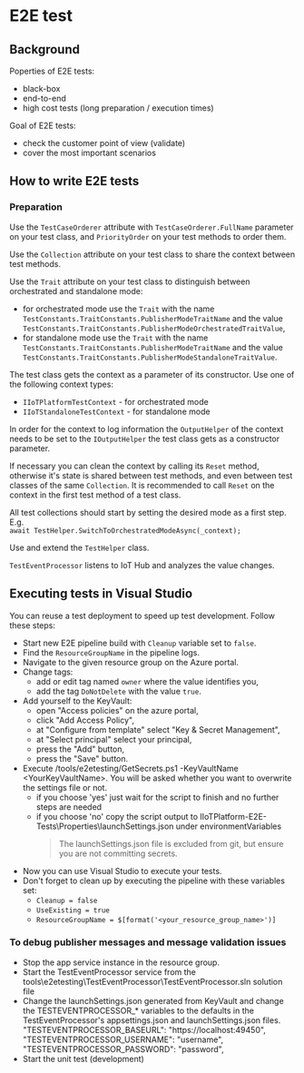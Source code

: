 # E2E test

## Background
Poperties of E2E tests:
* black-box
* end-to-end
* high cost tests (long preparation / execution times)

Goal of E2E tests:
* check the customer point of view (validate)
* cover the most important scenarios

## How to write E2E tests
### Preparation
Use the `TestCaseOrderer` attribute with `TestCaseOrderer.FullName` parameter on
your test class, and `PriorityOrder` on your test methods to order them.

Use the `Collection` attribute on your test class to share the context between 
test methods.

Use the `Trait` attribute on your test class to distinguish between orchestrated and standalone mode:
* for orchestrated mode use the `Trait` with the name `TestConstants.TraitConstants.PublisherModeTraitName` and the value `TestConstants.TraitConstants.PublisherModeOrchestratedTraitValue`,
* for standalone mode use the `Trait` with the name `TestConstants.TraitConstants.PublisherModeTraitName` and the value `TestConstants.TraitConstants.PublisherModeStandaloneTraitValue`.

The test class gets the context as a parameter of its constructor.
Use one of the following context types:
* `IIoTPlatformTestContext` - for orchestrated mode
* `IIoTStandaloneTestContext` - for standalone mode

In order for the context to log information the `OutputHelper` of the context needs to be set to the `IOutputHelper` the test class gets as a constructor parameter.

If necessary you can clean the context by calling its `Reset` method, otherwise it's state is shared between test methods, and even between test classes of the same `Collection`. It is recommended to call `Reset` on the context in the first test method of a test class.

All test collections should start by setting the desired mode as a first step. E.g.<br>
`await TestHelper.SwitchToOrchestratedModeAsync(_context);`

Use and extend the `TestHelper` class.

`TestEventProcessor` listens to IoT Hub and analyzes the value changes.

## Executing tests in Visual Studio

You can reuse a test deployment to speed up test development.
Follow these steps:
* Start new E2E pipeline build with `Cleanup` variable set to `false`.
* Find the `ResourceGroupName` in the pipeline logs.
* Navigate to the given resource group on the Azure portal.
* Change tags:
  * add or edit tag named `owner` where the value identifies you,
  * add the tag `DoNotDelete` with the value `true`.
* Add yourself to the KeyVault:
  * open "Access policies" on the azure portal,
  * click "Add Access Policy",
  * at "Configure from template" select "Key & Secret Management",
  * at "Select principal" select your principal,
  * press the "Add" button,
  * press the "Save" button.
* Execute /tools/e2etesting/GetSecrets.ps1 -KeyVaultName &lt;YourKeyVaultName&gt;. You will be asked whether you want to overwrite the settings file or not.
  * if you choose 'yes' just wait for the script to finish and no further steps are needed
  * if you choose 'no' copy the script output to IIoTPlatform-E2E-Tests\Properties\launchSettings.json under environmentVariables
    > The launchSettings.json file is excluded from git, but ensure you are not committing secrets.
* Now you can use Visual Studio to execute your tests.
* Don't forget to clean up by executing the pipeline with these variables set:
  * `Cleanup = false`
  * `UseExisting = true`
  * `ResourceGroupName = $[format('<your_resource_group_name>')]`

### To debug publisher messages and message validation issues

* Stop the app service instance in the resource group.
* Start the TestEventProcessor service from the tools\e2etesting\TestEventProcessor\TestEventProcessor.sln solution file
* Change the launchSettings.json generated from KeyVault and change the TESTEVENTPROCESSOR_* variables to the defaults 
  in the TestEventProcessor's appsettings.json and launchSettings.json files.
    "TESTEVENTPROCESSOR_BASEURL": "https://localhost:49450",
    "TESTEVENTPROCESSOR_USERNAME": "username",
    "TESTEVENTPROCESSOR_PASSWORD": "password",
* Start the unit test (development)